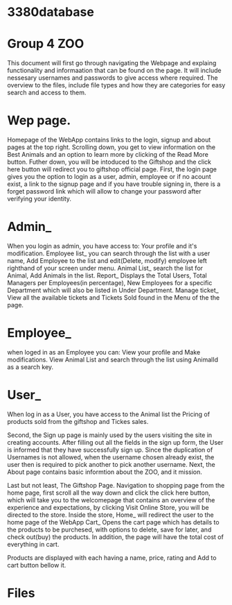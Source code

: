 # 3380database
# Group 4 ZOO

This document will first go through navigating the Webpage and explaing functionality and informaation that can be found on the page. It will include nessesary usernames and passwords to give access where required. The overview to the files, include file types and how they are categories for easy search and access to them.

# Wep page.

Homepage of the WebApp contains links to the login, signup and about pages at the top right. Scrolling down, you get to view information on the Best Animals and an option to learn more by clicking of the Read More button. Futher down, you will be intoduced to the Giftshop and the click here button will redirect you to giftshop official page.
First, the login page gives you the option to login as a user, admin, employee or if no acount exist, a link to the signup page and if you have trouble signing in, there is a forget password link which will allow to change your password after verifying  your identity.
  # Admin_ 
  When you login as admin, you have access to:
    Your profile and it's modification.
    Employee list_ you can search through the list with a user name, Add Employee to the list and edit(Delete, modify) employee left righthand of your screen under menu.
    Animal List_ search the list for Animal, Add Animals in the list.
    Report_ Displays the Total Users, Total Managers per Employees(in percentage), New Employees for a specific Department which will also be listed in Under Department.
    Manage ticket_ View all the available tickets and Tickets Sold found in the Menu of the the page.
  # Employee_
  when loged in as an Employee you can:
    View your profile and Make modifications.
    View Animal List and search through the list using AnimalId as a search key.
  # User_
  When log in as a User, you have access to the Animal list the Pricing of products sold from the giftshop and Tickes sales.

Second, the Sign up page is mainly used by the users visiting the site in creating accounts. After filling out all the fields in the sign up form, the User is informed that they have successfully sign up. Since the duplication of Usernames is not allowed, when the username chosen already exist, the user then is required to pick another to pick another username.
Next, the About page contains basic informtion about the ZOO, and it mission.

Last but not least, The Giftshop Page. 
Navigation to shopping page from the home page, first scroll all the way down and click the click here button, which will take you to the welcomepage that contains an overview of the experience and expectations, by clicking Visit Online Store, you will be directed to the store.
  Inside the store, 
  Home_ will redirect the user to the home page of the WebApp
  Cart_ Opens the cart page which has details to the products to be purchesed, with options to delete, save for later, and check out(buy) the products. In addition, the page will have the total cost of everything in cart.
  
  Products are displayed with each having a name, price, rating and Add to cart button bellow it.
  
# Files 

  
